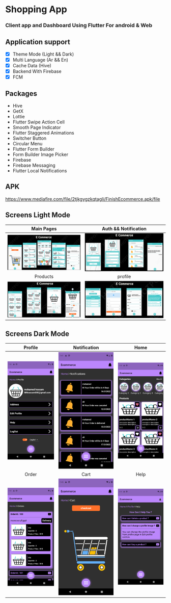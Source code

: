 # Shopping App

### Client app and Dashboard Using Flutter For android & Web

## Application support 
- [x] Theme Mode (Light && Dark)
- [x] Multi Language (Ar && En)
- [x] Cache Data (Hive)
- [x] Backend With Firebase
- [x] FCM 

## Packages

- Hive
- GetX
- Lottie
- Flutter Swipe Action Cell
- Smooth Page Indicator
- Flutter Staggered Animations
- Switcher Button
- Circular Menu
- Flutter Form Builder
- Form Builder Image Picker
- Firebase
- Firebase Messaging
- Flutter Local Notifications

## APK
https://www.mediafire.com/file/2tjkgygzkqtagli/FinishEcommerce.apk/file

## Screens Light Mode

| Main Pages | Auth && Notification |
|:------:|:-------:|
|![](./home.png)|![](./auth.png)|
| Products |profile|
|![](./products.png)|![](./profile.png)|


## Screens Dark Mode

| Profile | Notification|Home|
|:------:|:------:|:------:|
|![](./Screenshot_1647711680.png)|![](./Screenshot_1647711686.png)|![](./Screenshot_1647711694.png)|
| Order |Cart| Help |
|![](./Screenshot_1647711702.png)|![](./Screenshot_1647711938.png)|![](./Screenshot_1649342679.png)|
